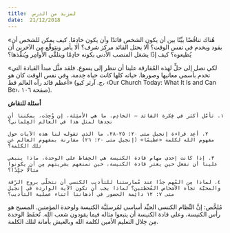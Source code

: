 ```yaml
---
title:  لمزيد من الدرس
date:  21/12/2018
---
```


«هُناك تناقُضًا بيِّنًا بين أن يكون الشخص قائدًا وأن يكون خادِمًا. كيف يمكن للشخص أن يقود ويخدم في نفس الوقت؟ ألا يحتل القائد مركز شرف؟ ألا يأمر ويتوقَّع مِن الآخرين أن يُطيعوه؟ كيف إذًا يشغل المنصب الأدنى بكونه خادِمًا ويتلقَّى الأوامِر ويُنفِّذها؟

«لكي نصل إلى حلٍّ لهذه المُفارقة علينا أن ننظر إلى يسوع. فلقد مثَّل مبدأ القيادة التي تخدم بأسمى معانيها وصورها. حياته كلها كانت حياة خِدمة. وفي نفس الوقت كان هو أعظم قائد رآه العالم قط» (ج. آرثر كيو، ‹Our Church Today: What It Is and Can Be›، صفحة ١٠٦).

**أسئلة للنقاش**

`١. تأمَّل أكثر في فِكرة القائد — الخادِم. ما هي الأمثِلة، إن وُجِدَت، يمكننا أن نجدها لمثل هذا في العالم العِلماني؟`

`٢. أعِد قراءة إنجيل متى ٢٠: ٢٥-٢٨. ما الذي تقوله لنا هذه الآيات حول مفهوم الله لكلمة «عظيمًا» (إنجيل متى ٢٠: ٢٦) مقارنة بمفهوم العالم عن تلك الكلمة؟`

`٣. إذا كانت إحدى مهام قادة الكنيسة هي الحِفاظ على الوحدة، ماذا ينبغي علينا أن نفعل حين يعثر قادة الكنيسة، حين تمنعهم بشريتهم مِن أن يكونوا مثالًا جيِّدًا؟`

`٤. لماذا مِن المُهم جدًا عند مُمارستنا للتأديب الكنسي أن نتحلَّى بروح الرِّقة والمحبَّة تجاه الأشخاص المُخطئين؟ لماذا يجب أن تكون الآية الواردة في إنجيل متى ٧: ١٢ دائِمة الحضور في أذهاننا أثناء عملية التأديب؟`

مُلخَّص: إنَّ النِّظام الكنسي الجيِّد أساسي لمُرسليَّة الكنيسة ولوحدة المؤمنين. المسيح هو رأس الكنيسة، وعلى قادة الكنيسة أن يتبعوا مثاله فيما يقودون شعب الله. تُحفَظ الوحدة مِن خِلال التعليم الأمين لكلمة الله وبالعيش بأمانة لتلك الكلمة.